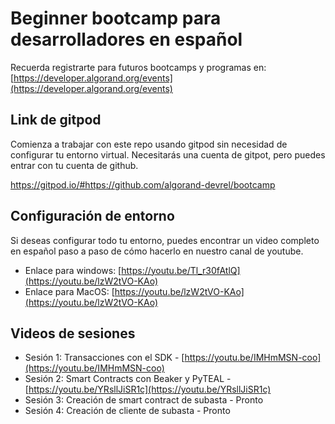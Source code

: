 # Beginner bootcamp para desarrolladores en español
Recuerda registrarte para futuros bootcamps y programas en: [https://developer.algorand.org/events](https://developer.algorand.org/events)

## Link de gitpod
Comienza a trabajar con este repo usando gitpod sin necesidad de configurar tu entorno virtual. Necesitarás una cuenta de gitpot, pero puedes entrar con tu cuenta de github.

https://gitpod.io/#https://github.com/algorand-devrel/bootcamp

## Configuración de entorno
Si deseas configurar todo tu entorno, puedes encontrar un video completo en español paso a paso de cómo hacerlo en nuestro canal de youtube.

- Enlace para windows: [https://youtu.be/Tl_r30fAtlQ](https://youtu.be/lzW2tVO-KAo)
- Enlace para MacOS: [https://youtu.be/lzW2tVO-KAo](https://youtu.be/lzW2tVO-KAo)

## Videos de sesiones

- Sesión 1: Transacciones con el SDK - [https://youtu.be/IMHmMSN-coo](https://youtu.be/IMHmMSN-coo)
- Sesión 2: Smart Contracts con Beaker y PyTEAL - [https://youtu.be/YRsllJiSR1c](https://youtu.be/YRsllJiSR1c)
- Sesión 3: Creación de smart contract de subasta - Pronto
- Sesión 4: Creación de cliente de subasta - Pronto